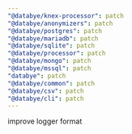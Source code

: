 ```yaml
---
"@databye/knex-processor": patch
"@databye/anonymizers": patch
"@databye/postgres": patch
"@databye/mariadb": patch
"@databye/sqlite": patch
"@databye/processor": patch
"@databye/mongo": patch
"@databye/mssql": patch
"databye": patch
"@databye/common": patch
"@databye/csv": patch
"@databye/cli": patch
---
```


improve logger format

